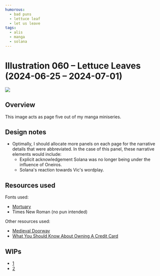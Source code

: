 ```yaml
---
humorous:
  - bad puns
  - lettuce leaf
  - let us leave
tags:
  - alis
  - manga
  - solana
---
```


# Illustration 060 – Lettuce Leaves (2024-06-25 – 2024-07-01)

<img src="assets/2024-06-25_image-183.png">

## Overview

This image acts as page five out of my manga miniseries.

## Design notes

- Optimally, I should allocate more panels on each page for the narrative details that were abbreviated. In the case of this panel, these narrative elements would include:
  - Explicit acknowledgement Solana was no longer being under the influence of Oneiros.
  - Solana's reaction towards Vic's wordplay.

## Resources used

Fonts used:

- [Mortuary](https://blambot.com/products/mortuary)
- Times New Roman (no pun intended)

Other resources used:

- [Medieval Doorway](https://www.alamy.com/medieval-doorway-image472279774.html)
- [What You Should Know About Owning A Credit Card](https://www.puredebtsolutions.com/47-debt/183-what-you-should-know-about-owning-a-credit-card)

## WIPs

- [1](https://cdn.discordapp.com/attachments/1208868988851847168/1256404784705966170/image.png)
- [2](https://cdn.discordapp.com/attachments/1020875112045613217/1257487889160474717/image.png)
